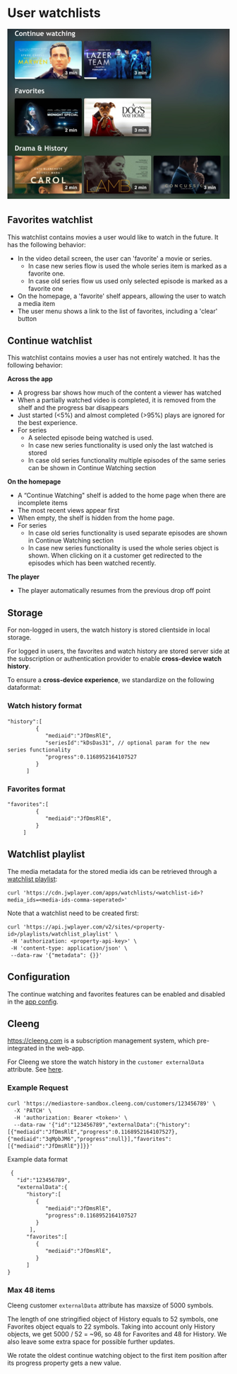 # User watchlists

<img title="" src="./../_images/watchlist.jpg" alt="continue-watchting" width="542">

######

## Favorites watchlist

This watchlist contains movies a user would like to watch in the future. It has the following behavior:

- In the video detail screen, the user can 'favorite' a movie or series.
  - In case new series flow is used the whole series item is marked as a favorite one.
  - In case old series flow us used only selected episode is marked as a favorite one
- On the homepage, a 'favorite' shelf appears, allowing the user to watch a media item
- The user menu shows a link to the list of favorites, including a 'clear' button

## Continue watchlist

This watchlist contains movies a user has not entirely watched. It has the following behavior:

**Across the app**

- A progress bar shows how much of the content a viewer has watched
- When a partially watched video is completed, it is removed from the shelf and the progress bar disappears
- Just started (<5%) and almost completed (>95%) plays are ignored for the best experience.
- For series
  - A selected episode being watched is used.
  - In case new series functionality is used only the last watched is stored
  - In case old series functionality multiple episodes of the same series can be shown in Continue Watching section

**On the homepage**

- A “Continue Watching" shelf is added to the home page when there are incomplete items
- The most recent views appear first
- When empty, the shelf is hidden from the home page.
- For series
  - In case old series functionality is used separate episodes are shown in Continue Watching section
  - In case new series functionality is used the whole series object is shown. When clicking on it a customer get redirected to the episodes which has been watched recently.

**The player**

- The player automatically resumes from the previous drop off point

## Storage

For non-logged in users, the watch history is stored clientside in local storage.

For logged in users, the favorites and watch history are stored server side at the subscription or authentication provider to enable **cross-device watch history**.

To ensure a **cross-device experience**, we standardize on the following dataformat:

### Watch history format

```
"history":[
         {
            "mediaid":"JfDmsRlE",
            "seriesId":"kDsDas31", // optional param for the new series functionality
            "progress":0.1168952164107527
         }
      ]
```

### Favorites format

```
"favorites":[
         {
            "mediaid":"JfDmsRlE",
         }
     ]
```

## Watchlist playlist

The media metadata for the stored media ids can be retrieved through a [watchlist playlist](https://developer.jwplayer.com/jwplayer/docs/creating-and-using-a-watchlist-playlist):

```
curl 'https://cdn.jwplayer.com/apps/watchlists/<watchlist-id>?media_ids=<media-ids-comma-seperated>'
```

Note that a watchlist need to be created first:

```
curl 'https://api.jwplayer.com/v2/sites/<property-id>/playlists/watchlist_playlist' \
 -H 'authorization: <property-api-key>' \
 -H 'content-type: application/json' \
 --data-raw '{"metadata": {}}'
```

## Configuration

The continue watching and favorites features can be enabled and disabled in the [app config](/docs/configuration.md).

## Cleeng

https://cleeng.com is a subscription management system, which pre-integrated in the web-app.

For Cleeng we store the watch history in the `customer externalData` attribute. See [here](https://developers.cleeng.com/reference/fetch-customers-data).

### Example Request

```
curl 'https://mediastore-sandbox.cleeng.com/customers/123456789' \
  -X 'PATCH' \
  -H 'authorization: Bearer <token>' \
  --data-raw '{"id":"123456789","externalData":{"history":[{"mediaid":"JfDmsRlE","progress":0.1168952164107527},{"mediaid":"3qMpbJM6","progress":null}],"favorites":[{"mediaid":"JfDmsRlE"}]}}'
```

Example data format

```
 {
   "id":"123456789",
   "externalData":{
      "history":[
         {
            "mediaid":"JfDmsRlE",
            "progress":0.1168952164107527
         }
       ],
      "favorites":[
         {
            "mediaid":"JfDmsRlE",
         }
      ]
}
```

### Max 48 items

Cleeng customer `externalData` attribute has maxsize of 5000 symbols.

The length of one stringified object of History equals to 52 symbols, one Favorites object equals to 22 symbols. Taking into account only History objects, we get 5000 / 52 = ~96, so 48 for Favorites and 48 for History. We also leave some extra space for possible further updates.

We rotate the oldest continue watching object to the first item position after its progress property gets a new value.
